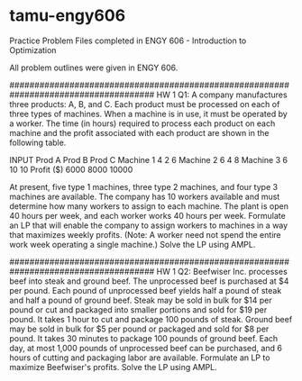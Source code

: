 # tamu-engy606
Practice Problem Files completed in ENGY 606 - Introduction to Optimization

All problem outlines were given in ENGY 606.

#####################################################################################
HW 1 Q1:
A company manufactures three products: A, B, and C. Each product must be processed on each of three types of machines. When a machine is in use, it must be operated by a worker. The time (in hours) required to process each product on each machine and the profit associated with each product are shown in the following table. 

INPUT     Prod A	Prod B	Prod C
Machine 1	    4	    2	      6
Machine 2	    6	    4	      8
Machine 3	    6	    10	    10
Profit ($)	6000	8000	  10000

At present, five type 1 machines, three type 2 machines, and four type 3 machines are available. The company has 10 workers available and must determine how many workers to assign to each machine. The plant is open 40 hours per week, and each worker works 40 hours per week. Formulate an LP that will enable the company to assign workers to machines in a way that maximizes weekly profits. (Note: A worker need not spend the entire work week operating a single machine.) Solve the LP using AMPL. 

#####################################################################################
HW 1 Q2:
Beefwiser Inc. processes beef into steak and ground beef. The unprocessed beef is purchased at $4 per pound.  Each pound of unprocessed beef yields half a pound of steak and half a pound of ground beef.  Steak may be sold in bulk for $14 per pound or cut and packaged into smaller portions and sold for $19 per pound. It takes 1 hour to cut and package 100 pounds of steak. Ground beef may be sold in bulk for $5 per pound or packaged and sold for $8 per pound. It takes 30 minutes to package 100 pounds of ground beef.  Each day, at most 1,000 pounds of unprocessed beef can be purchased, and 6 hours of cutting and packaging labor are available. Formulate an LP to maximize Beefwiser's profits. Solve the LP using AMPL.
